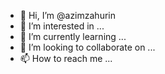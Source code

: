 - 👋 Hi, I’m @azimzahurin
- 👀 I’m interested in ...
- 🌱 I’m currently learning ...
- 💞️ I’m looking to collaborate on ...
- 📫 How to reach me ...

<!---
azimzahurin/azimzahurin is a ✨ special ✨ repository because its `README.md` (this file) appears on your GitHub profile.
You can click the Preview link to take a look at your changes.
--->
